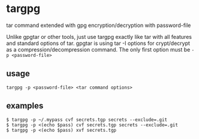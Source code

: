 # targpg
tar command extended with gpg encryption/decryption with password-file

Unlike gpgtar or other tools, just use targpg exactly like tar with all features and standard options of tar.
gpgtar is using tar -I options for crypt/decrypt as a compression/decompression command.
The only first option must be `-p <password-file>`

## usage

```
targpg -p <password-file> <tar command options>
```

## examples

```
$ targpg -p ~/.mypass cvf secrets.tgp secrets --exclude=.git
$ targpg -p <(echo $pass) cvf secrets.tgp secrets --exclude=.git
$ targpg -p <(echo $pass) xvf secrets.tgp
```
